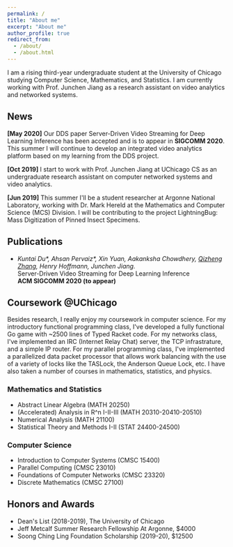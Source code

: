 ```yaml
---
permalink: /
title: "About me"
excerpt: "About me"
author_profile: true
redirect_from: 
  - /about/
  - /about.html
---
```


I am a rising third-year undergraduate student at the University of Chicago studying Computer Science, Mathematics, and Statistics. I am currently working with Prof. Junchen Jiang as a research assistant on video analytics and networked systems.

## News
**[May 2020]** Our DDS paper Server-Driven Video Streaming for Deep Learning Inference has been accepted and is to appear in **SIGCOMM 2020**. This summer I will continue to develop an integrated video analytics platform based on my learning from the DDS project.

**[Oct 2019]** I start to work with Prof. Junchen Jiang at UChicago CS as an undergraduate research assistant on computer networked systems and video analytics.

**[Jun 2019]** This summer I'll be a student researcher at Argonne National Laboratory, working with Dr. Mark Hereld at the Mathematics and Computer Science (MCS) Division. I will be contributing to the project LightningBug: Mass Digitization of Pinned Insect Specimens.

## Publications
- _Kuntai Du\*, Ahsan Pervaiz\*, Xin Yuan, Aakanksha Chowdhery, <ins>Qizheng Zhang</ins>, Henry Hoffmann, Junchen Jiang._<br />
  Server-Driven Video Streaming for Deep Learning Inference<br />
  **ACM SIGCOMM 2020 (to appear)**

<!---
## Research Projects
### Integrated Video Analytics Platform (At UChicago)
### DNN-Driven Streaming (At UChicago)
### LightningBug (at Argonne National Lab)
LightningBug is a system that enables mass digitization of pinned insect specimens. We work with museums across the US like the Field Museum and Yale Peabody  Museum of Natural History.
-->

<!---
## Personal Projects
-->

## Coursework @UChicago
Besides research, I really enjoy my coursework in computer science. For my introductory functional programming class, I've developed a fully functional Go game with ~2500 lines of Typed Racket code. For my networks class, I've implemented an IRC (Internet Relay Chat) server, the TCP infrastrature, and a simple IP router. For my parallel programming class, I've implemented a parallelized data packet processor that allows work balancing with the use of a variety of locks like the TASLock, the Anderson Queue Lock, etc. I have also taken a number of courses in mathematics, statistics, and physics.

### Mathematics and Statistics
* Abstract Linear Algebra (MATH 20250)<br />
* (Accelerated) Analysis in R^n I-II-III (MATH 20310-20410-20510)<br />
* Numerical Analysis (MATH 21100)<br />
* Statistical Theory and Methods I-II (STAT 24400-24500)

### Computer Science
* Introduction to Computer Systems (CMSC 15400)<br />
* Parallel Computing (CMSC 23010)<br />
* Foundations of Computer Networks (CMSC 23320)<br />
* Discrete Mathematics (CMSC 27100)

<!---
### Others
* Electricity & Magnetism (PHYS 13200)<br />
* Arts of Japan (ARTH 16800)<br />
* Modern Japanese Art and Architecture (ARTH 16910)<br />
* Philosophical Perspectives I-II (HUMA 11500-11600)<br />
* Self, Culture, and Society I-II-III (SOSC 12400-12500-12600)<br />
* Intro to the Civilizations of East Asia I (EALC 10800)
-->

## Honors and Awards
* Dean's List (2018-2019), The University of Chicago
* Jeff Metcalf Summer Research Fellowship At Argonne, $4000
* Soong Ching Ling Foundation Scholarship (2019-20), $12500
